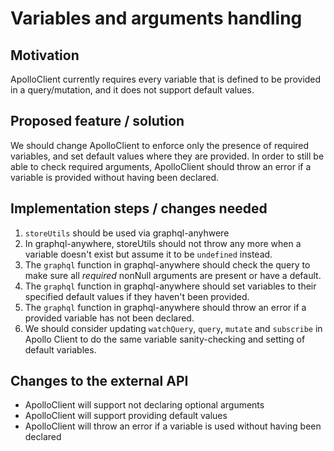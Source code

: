 # Variables and arguments handling

## Motivation

ApolloClient currently requires every variable that is defined to be provided in a query/mutation, and it does not support default values.

## Proposed feature / solution

We should change ApolloClient to enforce only the presence of required variables, and set default values where they are provided. In order to still be
able to check required arguments, ApolloClient should throw an error if a variable is provided without having been declared.

## Implementation steps / changes needed

1. `storeUtils` should be used via graphql-anyhwere
2. In graphql-anywhere, storeUtils should not throw any more when a variable doesn't exist but assume it to be `undefined` instead.
3. The `graphql` function in graphql-anywhere should check the query to make sure all _required_ nonNull arguments are present or have a default.
4. The `graphql` function in graphql-anywhere should set variables to their specified default values if they haven't been provided.
5. The `graphql` function in graphql-anywhere should throw an error if a provided variable has not been declared.
6. We should consider updating `watchQuery`, `query`, `mutate` and `subscribe` in Apollo Client to do the same variable sanity-checking and setting of default variables.

## Changes to the external API

* ApolloClient will support not declaring optional arguments
* ApolloClient will support providing default values
* ApolloClient will throw an error if a variable is used without having been declared
